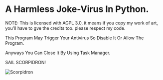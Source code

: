 # A Harmless Joke-Virus In Python.
NOTE: This is licensed with AGPL 3.0, it means if you copy my work of art, you'll have to gve the credits too.
please respect my code.

This Program May Trigger Your Antivirus So Disable It Or Allow The Program.

Anyways You Can Close It By Using Task Manager.

SAIL SCORPIDRON!

![Scorpidron](https://github.com/user-attachments/assets/042cf27d-0a9a-4a51-a8ae-9924b60978be)
